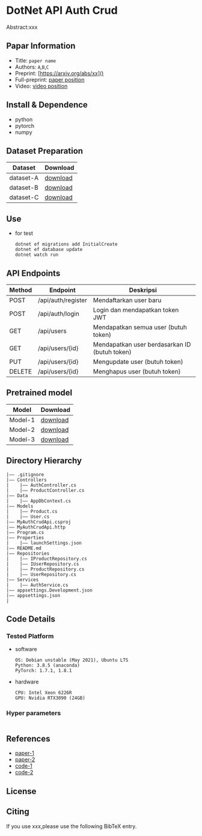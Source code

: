 DotNet API Auth Crud
===
Abstract:xxx
## Papar Information
- Title:  `paper name`
- Authors:  `A`,`B`,`C`
- Preprint: [https://arxiv.org/abs/xx]()
- Full-preprint: [paper position]()
- Video: [video position]()

## Install & Dependence
- python
- pytorch
- numpy

## Dataset Preparation
| Dataset | Download |
| ---     | ---   |
| dataset-A | [download]() |
| dataset-B | [download]() |
| dataset-C | [download]() |

## Use

- for test
  ```
  dotnet ef migrations add InitialCreate
  dotnet ef database update
  dotnet watch run
  ```

## API Endpoints

| Method	| Endpoint	| Deskripsi | 
| ---     | ---   | ---   |
| POST	| /api/auth/register	| Mendaftarkan user baru | 
| POST	| /api/auth/login	| Login dan mendapatkan token JWT | 
| GET	| /api/users	| Mendapatkan semua user (butuh token) | 
| GET	| /api/users/{id}	| Mendapatkan user berdasarkan ID (butuh token) | 
| PUT	| /api/users/{id}	| Mengupdate user (butuh token)
| DELETE	| /api/users/{id}	| Menghapus user (butuh token) | 

## Pretrained model
| Model | Download |
| ---     | ---   |
| Model-1 | [download]() |
| Model-2 | [download]() |
| Model-3 | [download]() |


## Directory Hierarchy
```
|—— .gitignore
|—— Controllers
|    |—— AuthController.cs
|    |—— ProductController.cs
|—— Data
|    |—— AppDbContext.cs
|—— Models
|    |—— Product.cs
|    |—— User.cs
|—— MyAuthCrudApi.csproj
|—— MyAuthCrudApi.http
|—— Program.cs
|—— Properties
|    |—— launchSettings.json
|—— README.md
|—— Repositories
|    |—— IProductRepository.cs
|    |—— IUserRepository.cs
|    |—— ProductRepository.cs
|    |—— UserRepository.cs
|—— Services
|    |—— AuthService.cs
|—— appsettings.Development.json
|—— appsettings.json
|
```
## Code Details
### Tested Platform
- software
  ```
  OS: Debian unstable (May 2021), Ubuntu LTS
  Python: 3.8.5 (anaconda)
  PyTorch: 1.7.1, 1.8.1
  ```
- hardware
  ```
  CPU: Intel Xeon 6226R
  GPU: Nvidia RTX3090 (24GB)
  ```
### Hyper parameters
```
```
## References
- [paper-1]()
- [paper-2]()
- [code-1](https://github.com)
- [code-2](https://github.com)
  
## License

## Citing
If you use xxx,please use the following BibTeX entry.
```
```
